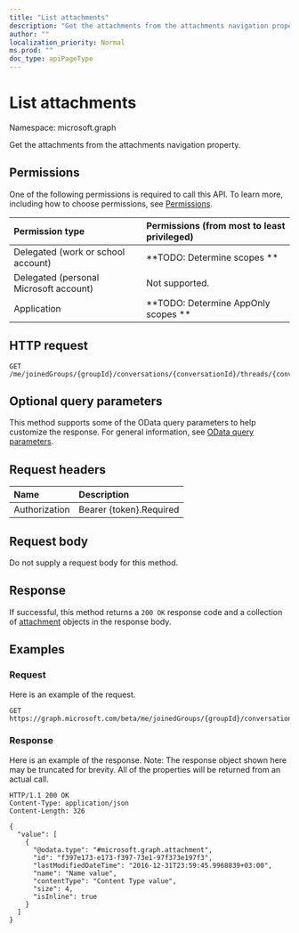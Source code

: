 ```yaml
---
title: "List attachments"
description: "Get the attachments from the attachments navigation property."
author: ""
localization_priority: Normal
ms.prod: ""
doc_type: apiPageType
---
```


# List attachments

Namespace: microsoft.graph

Get the attachments from the attachments navigation property.

## Permissions
One of the following permissions is required to call this API. To learn more, including how to choose permissions, see [Permissions](/concepts/permissions-reference.md).

|Permission type|Permissions (from most to least privileged)|
|:---|:---|
|Delegated (work or school account)|**TODO: Determine scopes **|
|Delegated (personal Microsoft account)|Not supported.|
|Application|**TODO: Determine AppOnly scopes **|

## HTTP request
<!-- {
  "blockType": "ignored"
}
-->
``` http
GET /me/joinedGroups/{groupId}/conversations/{conversationId}/threads/{conversationThreadId}/posts/{postId}/attachments
```

## Optional query parameters
This method supports some of the OData query parameters to help customize the response. For general information, see [OData query parameters](/graph/query-parameters).

## Request headers
|Name|Description|
|:---|:---|
|Authorization|Bearer {token}.Required|

## Request body
Do not supply a request body for this method.

## Response
If successful, this method returns a `200 OK` response code and a collection of [attachment](../resources/attachment.md) objects in the response body.

## Examples

### Request
Here is an example of the request.
<!-- {
  "blockType": "request",
  "name": "get_attachment"
}
-->
``` http
GET https://graph.microsoft.com/beta/me/joinedGroups/{groupId}/conversations/{conversationId}/threads/{conversationThreadId}/posts/{postId}/attachments
```

### Response
Here is an example of the response. Note: The response object shown here may be truncated for brevity. All of the properties will be returned from an actual call.
<!-- {
  "blockType": "response",
  "truncated": true,
  "@odata.type": "collection(microsoft.graph.attachment)"
}
-->
``` http
HTTP/1.1 200 OK
Content-Type: application/json
Content-Length: 326

{
  "value": [
    {
      "@odata.type": "#microsoft.graph.attachment",
      "id": "f397e173-e173-f397-73e1-97f373e197f3",
      "lastModifiedDateTime": "2016-12-31T23:59:45.9968839+03:00",
      "name": "Name value",
      "contentType": "Content Type value",
      "size": 4,
      "isInline": true
    }
  ]
}
```

